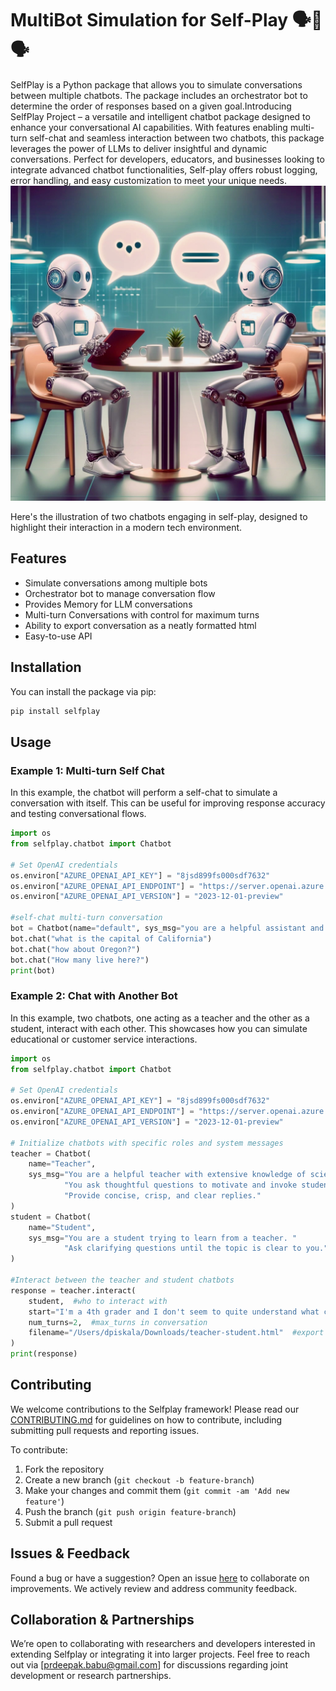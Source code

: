# MultiBot Simulation for Self-Play 🗣️🔄🗣️

SelfPlay is a Python package that allows you to simulate conversations between multiple chatbots. The package includes an orchestrator bot to determine the order of responses based on a given goal.Introducing SelfPlay Project – a versatile and intelligent chatbot package designed to enhance your conversational AI capabilities. With features enabling multi-turn self-chat and seamless interaction between two chatbots, this package leverages the power of LLMs to deliver insightful and dynamic conversations. Perfect for developers, educators, and businesses looking to integrate advanced chatbot functionalities, Self-play offers robust logging, error handling, and easy customization to meet your unique needs.
![Image](images/86df8bb4bdd2fe5cf821f614ad89140f.jpeg)

Here's the illustration of two chatbots engaging in self-play, designed to highlight their interaction in a modern tech environment.
## Features

- Simulate conversations among multiple bots
- Orchestrator bot to manage conversation flow
- Provides Memory for LLM conversations
- Multi-turn Conversations with control for maximum turns
- Ability to export conversation as a neatly formatted html
- Easy-to-use API

## Installation

You can install the package via pip:

```sh
pip install selfplay
```

## Usage
### Example 1: Multi-turn Self Chat

In this example, the chatbot will perform a self-chat to simulate a conversation with itself. This can be useful for improving response accuracy and testing conversational flows.
```python
import os
from selfplay.chatbot import Chatbot

# Set OpenAI credentials
os.environ["AZURE_OPENAI_API_KEY"] = "8jsd899fs000sdf7632"
os.environ["AZURE_OPENAI_API_ENDPOINT"] = "https://server.openai.azure.com"
os.environ["AZURE_OPENAI_API_VERSION"] = "2023-12-01-preview"

#self-chat multi-turn conversation
bot = Chatbot(name="default", sys_msg="you are a helpful assistant and honest in repsones. you give short and concise response.")
bot.chat("what is the capital of California")    
bot.chat("how about Oregon?")
bot.chat("How many live here?")
print(bot)
```
### Example 2: Chat with Another Bot

In this example, two chatbots, one acting as a teacher and the other as a student, interact with each other. This showcases how you can simulate educational or customer service interactions.

```python
import os
from selfplay.chatbot import Chatbot

# Set OpenAI credentials
os.environ["AZURE_OPENAI_API_KEY"] = "8jsd899fs000sdf7632"
os.environ["AZURE_OPENAI_API_ENDPOINT"] = "https://server.openai.azure.com"
os.environ["AZURE_OPENAI_API_VERSION"] = "2023-12-01-preview"

# Initialize chatbots with specific roles and system messages
teacher = Chatbot(
    name="Teacher",
    sys_msg="You are a helpful teacher with extensive knowledge of science and math. "
            "You ask thoughtful questions to motivate and invoke students' curiosity and depth. "
            "Provide concise, crisp, and clear replies."
)
student = Chatbot(
    name="Student",
    sys_msg="You are a student trying to learn from a teacher. "
            "Ask clarifying questions until the topic is clear to you."
)

#Interact between the teacher and student chatbots
response = teacher.interact(
    student,  #who to interact with
    start="I'm a 4th grader and I don't seem to quite understand what complex numbers are.",
    num_turns=2,  #max_turns in conversation
    filename="/Users/dpiskala/Downloads/teacher-student.html"  #export the chat results in a well-formatted html file.
)
print(response)
```
## Contributing

We welcome contributions to the Selfplay framework! Please read our [CONTRIBUTING.md](CONTRIBUTING.md) for guidelines on how to contribute, including submitting pull requests and reporting issues.

To contribute:

1. Fork the repository
2. Create a new branch (`git checkout -b feature-branch`)
3. Make your changes and commit them (`git commit -am 'Add new feature'`)
4. Push the branch (`git push origin feature-branch`)
5. Submit a pull request

## Issues & Feedback

Found a bug or have a suggestion? Open an issue [here](https://github.com/prdeepakbabu/selfplay/issues) to collaborate on improvements. We actively review and address community feedback.

## Collaboration & Partnerships

We’re open to collaborating with researchers and developers interested in extending Selfplay or integrating it into larger projects. Feel free to reach out via [prdeepak.babu@gmail.com] for discussions regarding joint development or research partnerships.
